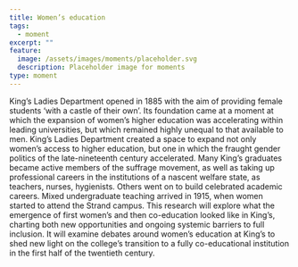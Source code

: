 ```yaml
---
title: Women’s education
tags:
  - moment
excerpt: ""
feature:
  image: /assets/images/moments/placeholder.svg
  description: Placeholder image for moments
type: moment
---
```


King’s Ladies Department opened in 1885 with the aim of providing female students ‘with a castle of their own’. Its foundation came at a moment at which the expansion of women’s higher education was accelerating within leading universities, but which remained highly unequal to that available to men. King’s Ladies Department created a space to expand not only women’s access to higher education, but one in which the fraught gender politics of the late-nineteenth century accelerated. Many King’s graduates became active members of the suffrage movement, as well as taking up professional careers in the institutions of a nascent welfare state, as teachers, nurses, hygienists. Others went on to build celebrated academic careers. Mixed undergraduate teaching arrived in 1915, when women started to attend the Strand campus. This research will explore what the emergence of first women’s and then co-education looked like in King’s, charting both new opportunities and ongoing systemic barriers to full inclusion. It will examine debates around women’s education at King’s to shed new light on the college’s transition to a fully co-educational institution in the first half of the twentieth century.
